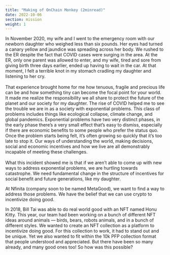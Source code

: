 ```yaml
---
title: "Making of OnChain Monkey (2minread)"
date: 2022-10-06
section: mission
weight: 1
---
```


In November 2020, my wife and I went to the emergency room with our newborn daughter who weighed less than six pounds. Her eyes had turned a canary yellow and jaundice was spreading across her body. We rushed to the ER despite the fact that COVID cases were surging in the area. At the ER, only one parent was allowed to enter, and my wife, tired and sore from giving birth three days earlier, ended up having to wait in the car. At that moment, I felt a terrible knot in my stomach cradling my daughter and listening to her cry.
<br><br>
That experience brought home for me how tenuous, fragile and precious life can be and how something tiny can become the focal point for your world. It made me realize the responsibility we all share to protect the future of the planet and our society for my daughter. The rise of COVID helped me to see the trouble we are in as a society with exponential problems. This class of problems includes things like ecological collapse, climate change, and global pandemics. Exponential problems have two very distinct phases, in the early phase there’s a very small effect that’s easy to dismiss, especially if there are economic benefits to some people who prefer the status quo. Once the problem starts being felt, it’s often growing so quickly that it’s too late to stop it. Our ways of understanding the world, making decisions, social and economic incentives and how we live are all demonstrably incapable of meeting these challenges.
<br><br>
What this incident showed me is that if we aren’t able to come up with new ways to address exponential problems, we are hurtling towards catastrophe. We need fundamental change in the structure of incentives for social benefit and future generations, like my daughter.

At Nfinita (company soon to be named MetaGood), we want to find a way to address those problems. We have the belief that we can use crypto to incentivize doing good.

In 2018, Bill Tai was able to do real world good with an NFT named Honu Kitty. This year, our team had been working on a bunch of different NFT ideas around animals — birds, bears, robots animals, and in a bunch of different styles. We wanted to create an NFT collection as a platform to incentivize doing good. For this collection to work, it had to stand out and be unique. Yet we also wanted to fit within the 10k PFP collection format that people understood and appreciated. But there have been so many already, and many good ones too! So how was this possible?
